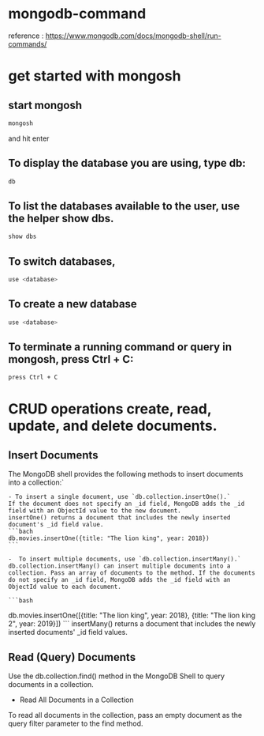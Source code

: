 # mongodb-command
reference : https://www.mongodb.com/docs/mongodb-shell/run-commands/

# get started with  mongosh

## start mongosh
```bash
mongosh
```
and hit enter
## To display the database you are using, type db:

```bash
db
```

## To list the databases available to the user, use the helper show dbs.

```bash
show dbs
```

## To switch databases,
```bash
use <database>
```

## To create a new database

```bash
use <database>
```
## To terminate a running command or query in mongosh, press Ctrl + C:
```bash
press Ctrl + C
```

# CRUD operations create, read, update, and delete documents.
## Insert Documents

The MongoDB shell provides the following methods to insert documents into a collection:`

    - To insert a single document, use `db.collection.insertOne().`
    If the document does not specify an _id field, MongoDB adds the _id field with an ObjectId value to the new document.
    insertOne() returns a document that includes the newly inserted document's _id field value.
    ```bach
    db.movies.insertOne({title: "The lion king", year: 2018})
    ```

    -  To insert multiple documents, use `db.collection.insertMany().`
    db.collection.insertMany() can insert multiple documents into a collection. Pass an array of documents to the method. If the documents do not specify an _id field, MongoDB adds the _id field with an ObjectId value to each document.

    ```bash
 db.movies.insertOne([{title: "The lion king", year: 2018}, {title: "The lion king 2", year: 2019}])
    ```
    insertMany() returns a document that includes the newly inserted documents' _id field values.

## Read (Query) Documents
Use the db.collection.find() method in the MongoDB Shell to query documents in a collection.
-  Read All Documents in a Collection

To read all documents in the collection, pass an empty document as the query filter parameter to the find method.
